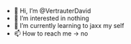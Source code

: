 - 👋 Hi, I’m @VertrauterDavid
- 👀 I’m interested in nothing
- 🌱 I’m currently learning to jaxx my self
- 📫 How to reach me -> no
